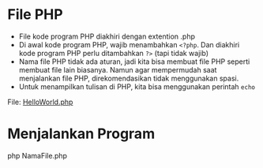 # File PHP

- File kode program PHP diakhiri dengan extention .php
- Di awal kode program PHP, wajib menambahkan `<?php`. Dan diakhiri kode program PHP perlu ditambahkan `?>` (tapi tidak wajib)
- Nama file PHP tidak ada aturan, jadi kita bisa membuat file PHP seperti membuat file lain biasanya. 
Namun agar mempermudah saat menjalankan file PHP, direkomendasikan tidak menggunakan spasi.
- Untuk menampilkan tulisan di PHP, kita bisa menggunakan perintah `echo`

File: [HelloWorld.php](/PHP%20Dasar/03%20-%20Program%20Hello%20World/HelloWorld.php)

# Menjalankan Program

php NamaFile.php